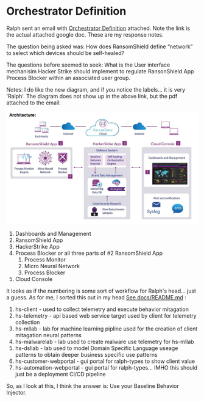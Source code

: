 # Orchestrator Definition
Ralph sent an email with [Orchestrator Definition](https://docs.google.com/document/d/1QZtYFcDpkfOKJbFhkw-XPuD1eix0ovXSOe3cyEQivQQ/edit) attached.  Note the link is the actual attached google doc.  These are my response notes.

The question being asked was:
How does RansomShield define “network” to select which devices should be self-healed?

The questions before seemed to seek:
What is the User interface mechanisim Hacker Strike should implement to regulate RansonShield App Process Blocker within an associated user group.

Notes:
I do like the new diagram, and if you notice the labels... it is very 'Ralph'.  The diagram does not show up in the above link, but the pdf attached to the email:

![hs-arch](./images/hs-arch.png)


1. Dashboards and Management
2. RansomShield App
3. HackerStrike App
4. Process Blocker or all three parts of #2 RansomShield App
   1. Process Monitor
   2. Micro Neural Network
   3. Process Blocker
5. Cloud Console

It looks as if the numbering is some sort of workflow for Ralph's head... just a guess.  As for me, I sorted this out in my head [See docs/README.md](./README.md) :

1. hs-client - used to collect telemetry and execute behavior mitagation
2. hs-telemetry - api based web service target used by client for telemetry collection
3. hs-mllab - lab for machine learning pipline used for the creation of client mitagation neural patterns
4. hs-malwarelab - lab used to create malware use telemetry for hs-mllab
5. hs-dsllab - lab used to model Domain Specific Language useage patterns to obtain deeper business specific use patterns
6. hs-customer-webportal - gui portal for ralph-types to show client value
7. hs-automation-webportal - gui portal for ralph-types... IMHO this should just be a deployment CI/CD pipeline

So, as I look at this, I think the answer is:
Use your Baseline Behavior Injector.
